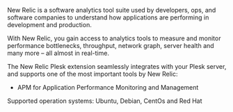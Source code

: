 
New Relic is a software analytics tool suite used by developers, ops, and software companies to understand how applications are performing in development and production.

With New Relic, you gain access to analytics tools to measure and monitor performance bottlenecks, throughput, network graph, server health and many more – all almost in real-time.

The New Relic Plesk extension seamlessly integrates with your Plesk server, and supports one of the most important tools by New Relic:

- APM for Application Performance Monitoring and Management

Supported operation systems: Ubuntu, Debian, CentOs and Red Hat
